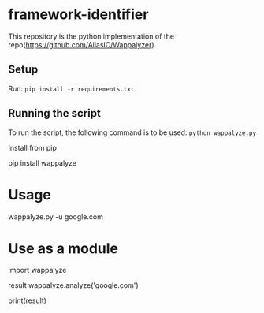 # framework-identifier
This repository is the python implementation of the repo(https://github.com/AliasIO/Wappalyzer). 
## Setup
Run:
`pip install -r requirements.txt`
## Running the script
To run the script, the following command is to be used:
`python wappalyze.py`


Install from pip

pip install wappalyze

# Usage

wappalyze.py -u google.com

# Use as a module

import wappalyze

result wappalyze.analyze('google.com')

print(result)